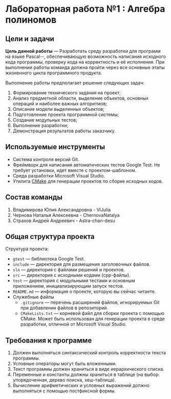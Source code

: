 # Лабораторная работа №1 : Алгебра полиномов

## Цели и задачи

__Цель данной работы__  — Разработать среду разработки для программ на языке Pascal--, обеспечивающую возможность написания исходного кода программы, проверку кода на корректность и её исполнения. При выполнении работы команда должна пройти через все основные этапы жизненного цикла программного продукта.

Выполнение работы предполагает решение следующих задач:

  1. Формирование технического задания на проект;
  2. Анализ предметной области, выделение объектов, основных операций и наиболее важных алгоритмов;
  3. Описание модели выделенных объектов;
  4. Подготовление проекта программной системы;
  5. Создание модульных тестов;
  6. Выполнение разработки;
  7. Демонстрация результатов работы заказчику.

## Используемые инструменты

  - Система контроля версий Git.
  - Фреймворк для написания автоматических тестов Google Test. Не
    требует установки, идет вместе с проектом-шаблоном.
  - Среда разработки Microsoft Visual Studio.
  - Утилита [CMake](http://www.cmake.org) для генерации проектов по
    сборке исходных кодов. 
	
## Состав команды

  1. Владимирова Юлия Александровна - VlJulia
  2. Чернова Наталья Алексеевна - ChernovaNatalya
  3. Страхов Андрей Андреевич - Astra-chan-desu

## Общая структура проекта

Структура проекта:

  - `gtest` — библиотека Google Test.
  - `include` — директория для размещения заголовочных файлов.
  - `sln` — директория с файлами решений и проектов.
  - `src` — директория с исходными кодами (cpp-файлы).
  - `test` — директория с модульными тестами и основным приложением,
    инициализирующим запуск тестов.
  - `README.md` — информация о проекте, которую вы сейчас читаете.
  - Служебные файлы
    - `.gitignore` — перечень расширений файлов, игнорируемых Git при добавлении
      файлов в репозиторий.
    - `CMakeLists.txt` — корневой файл для сборки проекта с помощью CMake. Может
      быть использован для генерации проекта в среде разработки, отличной от
      Microsoft Visual Studio.

## Требования к программе 

1. Должен выполняться синтаксический контроль корректности текста программы.
2. Условные операторы могут быть вложенными.
3. Текст программы должен храниться в виде иерархического списка.
4. Переменные и константы должны храниться в таблице (на выбор: упорядоченная, дерево поиска, хеш-таблица).
5. Вычисление арифметических и условных выражений должно выполняться с помощью постфиксной формы.

